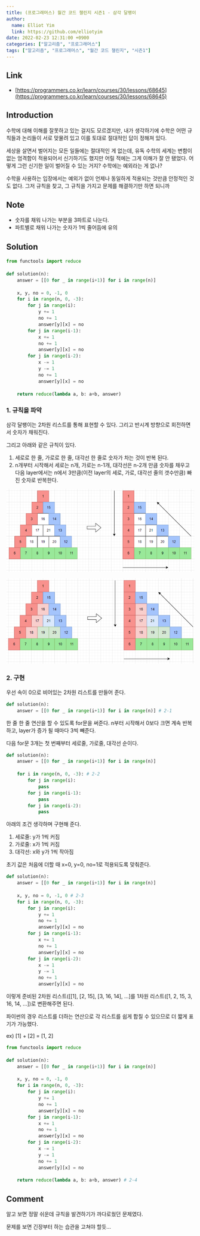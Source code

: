 ```yaml
---
title: (프로그래머스) 월간 코드 챌린지 시즌1 - 삼각 달팽이
author:
  name: Elliot Yim
  link: https://github.com/elliotyim
date: 2022-02-23 12:31:00 +0900
categories: ["알고리즘", "프로그래머스"]
tags: ["알고리즘", "프로그래머스", "월간 코드 챌린지", "시즌1"]
---
```


## Link

- [https://programmers.co.kr/learn/courses/30/lessons/68645](https://programmers.co.kr/learn/courses/30/lessons/68645)

## Introduction

수학에 대해 이해를 잘못하고 있는 걸지도 모르겠지만, 내가 생각하기에 수학은 어떤 규칙들과 논리들이 서로 맞물려 있고 이를 토대로 절대적인 답이 정해져 있다.

세상을 살면서 벌어지는 모든 일들에는 절대적인 게 없는데, 유독 수학의 세계는 변함이 없는 엄격함이 적용되어서 신기하기도 했지만 어릴 적에는 그게 이해가 잘 안 됐었다. 어떻게 그런 신기한 일이 벌어질 수 있는 거지? 수학에는 예외라는 게 없나?

수학을 사용하는 입장에서는 예외가 없이 언제나 동일하게 적용되는 것만큼 안정적인 것도 없다. 그저 규칙을 찾고, 그 규칙을 가지고 문제를 해결하기만 하면 되니까

## Note

- 숫자를 채워 나가는 부분을 3파트로 나눈다.
- 파트별로 채워 나가는 숫자가 1씩 줄어듬에 유의

## Solution

```python
from functools import reduce

def solution(n):
    answer = [[0 for _ in range(i+1)] for i in range(n)]

    x, y, no = 0, -1, 0
    for i in range(n, 0, -3):
        for j in range(i):
            y += 1
            no += 1
            answer[y][x] = no
        for j in range(i-1):
            x += 1
            no += 1
            answer[y][x] = no
        for j in range(i-2):
            x -= 1
            y -= 1
            no += 1
            answer[y][x] = no

    return reduce(lambda a, b: a+b, answer)
```

### 1. 규칙을 파악

삼각 달팽이는 2차원 리스트를 통해 표현할 수 있다. 그리고 반시계 방향으로 회전하면서 숫자가 채워진다.

그리고 아래와 같은 규칙이 있다.

1. 세로로 한 줄, 가로로 한 줄, 대각선 한 줄로 숫자가 차는 것이 반복 된다.
2. n개부터 시작해서 세로는 n개, 가로는 n-1개, 대각선은 n-2개 만큼 숫자를 채우고 다음 layer에서는 n에서 3만큼(이전 layer의 세로, 가로, 대각선 줄의 갯수만큼) 빠진 숫자로 반복한다.

![snail](/assets/img/algorithm/programmers/practice/triangle-snail/snail001.png)

![snail2](/assets/img/algorithm/programmers/practice/triangle-snail/snail002.png)

### 2. 구현

우선 속이 0으로 비어있는 2차원 리스트를 만들어 준다.

```python
def solution(n):
    answer = [[0 for _ in range(i+1)] for i in range(n)] # 2-1
```

한 줄 한 줄 연산을 할 수 있도록 for문을 써준다. n부터 시작해서 0보다 크면 계속 반복하고, layer가 증가 될 때마다 3씩 빼준다.

다음 for문 3개는 첫 번째부터 세로줄, 가로줄, 대각선 순이다.

```python
def solution(n):
    answer = [[0 for _ in range(i+1)] for i in range(n)]

    for i in range(n, 0, -3): # 2-2
        for j in range(i):
            pass
        for j in range(i-1):
            pass
        for j in range(i-2):
            pass
```

아래의 조건 생각하며 구현해 준다.

1. 세로줄: y가 1씩 커짐
2. 가로줄: x가 1씩 커짐
3. 대각선: x와 y가 1씩 작아짐

초기 값은 처음에 더할 때 x=0, y=0, no=1로 적용되도록 맞춰준다.

```python
def solution(n):
    answer = [[0 for _ in range(i+1)] for i in range(n)]

    x, y, no = 0, -1, 0 # 2-3
    for i in range(n, 0, -3):
        for j in range(i):
            y += 1
            no += 1
            answer[y][x] = no
        for j in range(i-1):
            x += 1
            no += 1
            answer[y][x] = no
        for j in range(i-2):
            x -= 1
            y -= 1
            no += 1
            answer[y][x] = no
```

이렇게 준비된 2차원 리스트([[1], [2, 15], [3, 16, 14], ...]를 1차원 리스트([1, 2, 15, 3, 16, 14, ...])로 변환해주면 된다.

파이썬의 경우 리스트를 더하는 연산으로 각 리스트를 쉽게 합칠 수 있으므로 더 짧게 표기가 가능했다.

ex) [1] + [2] = [1, 2]

```python
from functools import reduce

def solution(n):
    answer = [[0 for _ in range(i+1)] for i in range(n)]

    x, y, no = 0, -1, 0
    for i in range(n, 0, -3):
        for j in range(i):
            y += 1
            no += 1
            answer[y][x] = no
        for j in range(i-1):
            x += 1
            no += 1
            answer[y][x] = no
        for j in range(i-2):
            x -= 1
            y -= 1
            no += 1
            answer[y][x] = no

    return reduce(lambda a, b: a+b, answer) # 2-4
```

## Comment

알고 보면 정말 쉬운데 규칙을 발견하기가 까다로웠던 문제였다.

문제를 보면 긴장부터 하는 습관을 고쳐야 할듯...
